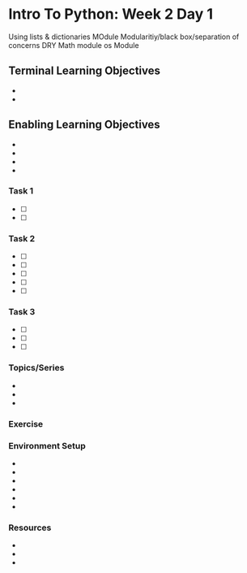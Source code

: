 # Intro To Python: Week 2 Day 1
Using lists & dictionaries
MOdule
Modularitiy/black box/separation of concerns
DRY
Math module
os Module

## Terminal Learning Objectives
- 
- 

## Enabling Learning Objectives
- 
- 
- 
- 

### Task 1
- [ ]
- [ ]

### Task 2
- [ ] 
- [ ] 
- [ ] 
- [ ] 
- [ ]


### Task 3
- [ ]
- [ ]
- [ ]

### Topics/Series
- 
- 
- 

### Exercise

### Environment Setup
-
- 
- 
- 
- 
- 

### Resources
- 
- 
- 